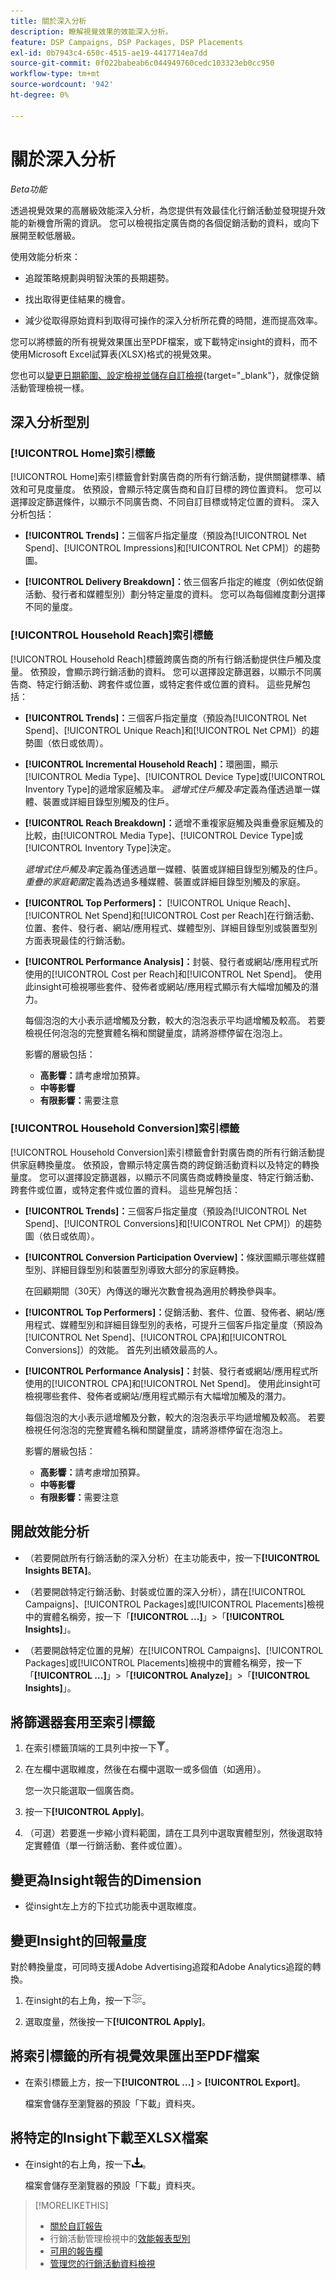 ```yaml
---
title: 關於深入分析
description: 瞭解視覺效果的效能深入分析。
feature: DSP Campaigns, DSP Packages, DSP Placements
exl-id: 0b7943c4-650c-4515-ae19-4417714ea7dd
source-git-commit: 0f022babeab6c044949760cedc103323eb0cc950
workflow-type: tm+mt
source-wordcount: '942'
ht-degree: 0%

---
```


# 關於深入分析

*Beta功能*

透過視覺效果的高層級效能深入分析，為您提供有效最佳化行銷活動並發現提升效能的新機會所需的資訊。 您可以檢視指定廣告商的各個促銷活動的資料，或向下展開至較低層級。

使用效能分析來：

* 追蹤策略規劃與明智決策的長期趨勢。

* 找出取得更佳結果的機會。

* 減少從取得原始資料到取得可操作的深入分析所花費的時間，進而提高效率。

您可以將標籤的所有視覺效果匯出至PDF檔案，或下載特定insight的資料，而不使用Microsoft Excel試算表(XLSX)格式的視覺效果。

您也可以[變更日期範圍、設定檢視並儲存自訂檢視](/help/dsp/campaign-management/reports/campaign-data-views-manage.md){target="_blank"}，就像促銷活動管理檢視一樣。

## 深入分析型別

### [!UICONTROL Home]索引標籤

[!UICONTROL Home]索引標籤會針對廣告商的所有行銷活動，提供關鍵標準、績效和可見度量度。 依預設，會顯示特定廣告商和自訂目標的跨位置資料。 您可以選擇設定篩選條件，以顯示不同廣告商、不同自訂目標或特定位置的資料。 <!-- I don't see campaigns or packages anymore:  You can optionally configure filters to show data for a different advertiser or data for only specific campaigns, packages, custom goals, and placements. -->深入分析包括：

* **[!UICONTROL Trends]：**&#x200B;三個客戶指定量度（預設為[!UICONTROL Net Spend]、[!UICONTROL Impressions]和[!UICONTROL Net CPM]）的趨勢圖。

* **[!UICONTROL Delivery Breakdown]：**&#x200B;依三個客戶指定的維度（例如依促銷活動、發行者和媒體型別）劃分特定量度的資料。 您可以為每個維度劃分選擇不同的量度。

### [!UICONTROL Household Reach]索引標籤

[!UICONTROL Household Reach]標籤跨廣告商的所有行銷活動提供住戶觸及度量。 依預設，會顯示跨行銷活動的資料。 您可以選擇設定篩選器，以顯示不同廣告商、特定行銷活動、跨套件或位置，或特定套件或位置的資料。 這些見解包括：

* **[!UICONTROL Trends]：**&#x200B;三個客戶指定量度（預設為[!UICONTROL Net Spend]、[!UICONTROL Unique Reach]和[!UICONTROL Net CPM]）的趨勢圖（依日或依周）。

* **[!UICONTROL Incremental Household Reach]：**&#x200B;環圈圖，顯示[!UICONTROL Media Type]、[!UICONTROL Device Type]或[!UICONTROL Inventory Type]的遞增家庭觸及率。 *遞增式住戶觸及率*&#x200B;定義為僅透過單一媒體、裝置或詳細目錄型別觸及的住戶。

* **[!UICONTROL Reach Breakdown]：**&#x200B;遞增不重複家庭觸及與重疊家庭觸及的比較，由[!UICONTROL Media Type]、[!UICONTROL Device Type]或[!UICONTROL Inventory Type]決定。

  *遞增式住戶觸及率*&#x200B;定義為僅透過單一媒體、裝置或詳細目錄型別觸及的住戶。 *重疊的家庭範圍*&#x200B;定義為透過多種媒體、裝置或詳細目錄型別觸及的家庭。

* **[!UICONTROL Top Performers]：** [!UICONTROL Unique Reach]、[!UICONTROL Net Spend]和[!UICONTROL Cost per Reach]在行銷活動、位置、套件、發行者、網站/應用程式、媒體型別、詳細目錄型別或裝置型別方面表現最佳的行銷活動。

* **[!UICONTROL Performance Analysis]：**&#x200B;封裝、發行者或網站/應用程式所使用的[!UICONTROL Cost per Reach]和[!UICONTROL Net Spend]。 使用此insight可檢視哪些套件、發佈者或網站/應用程式顯示有大幅增加觸及的潛力。

  每個泡泡的大小表示遞增觸及分數，較大的泡泡表示平均遞增觸及較高。 若要檢視任何泡泡的完整實體名稱和關鍵量度，請將游標停留在泡泡上。

  影響的層級包括：

   * **高影響：**&#x200B;請考慮增加預算。
   * **中等影響**
   * **有限影響：**&#x200B;需要注意

### [!UICONTROL Household Conversion]索引標籤

[!UICONTROL Household Conversion]索引標籤會針對廣告商的所有行銷活動<!-- active only? -->提供家庭轉換量度。 依預設，會顯示特定廣告商的跨促銷活動資料以及特定的轉換量度。 您可以選擇設定篩選器，以顯示不同廣告商或轉換量度、特定行銷活動、跨套件或位置，或特定套件或位置的資料。 這些見解包括：

* **[!UICONTROL Trends]：**&#x200B;三個客戶指定量度（預設為[!UICONTROL Net Spend]、[!UICONTROL Conversions]和[!UICONTROL Net CPM]）的趨勢圖（依日或依周）。

* **[!UICONTROL Conversion Participation Overview]：**&#x200B;條狀圖顯示哪些媒體型別、詳細目錄型別和裝置型別導致大部分的家庭轉換。

  在回顧期間（30天）內傳送的曝光次數會視為適用於轉換參與率。

* **[!UICONTROL Top Performers]：**&#x200B;促銷活動、套件、位置、發佈者、網站/應用程式、媒體型別和詳細目錄型別的表格，可提升三個客戶指定量度（預設為[!UICONTROL Net Spend]、[!UICONTROL CPA]和[!UICONTROL Conversions]）的效能。 首先列出績效最高的人。

* **[!UICONTROL Performance Analysis]：**&#x200B;封裝、發行者或網站/應用程式所使用的[!UICONTROL CPA]和[!UICONTROL Net Spend]。 使用此insight可檢視哪些套件、發佈者或網站/應用程式顯示有大幅增加觸及的潛力。

  每個泡泡的大小表示遞增觸及分數，較大的泡泡表示平均遞增觸及較高。 若要檢視任何泡泡的完整實體名稱和關鍵量度，請將游標停留在泡泡上。

  影響的層級包括：

   * **高影響：**&#x200B;請考慮增加預算。
   * **中等影響**
   * **有限影響：**&#x200B;需要注意

## 開啟效能分析

* （若要開啟所有行銷活動的深入分析）在主功能表中，按一下&#x200B;**[!UICONTROL Insights BETA]**。

* （若要開啟特定行銷活動、封裝或位置的深入分析），請在[!UICONTROL Campaigns]、[!UICONTROL Packages]或[!UICONTROL Placements]檢視中的實體名稱旁，按一下「**[!UICONTROL ...]**」>「**[!UICONTROL Insights]**」。

* （若要開啟特定位置的見解）在[!UICONTROL Campaigns]、[!UICONTROL Packages]或[!UICONTROL Placements]檢視中的實體名稱旁，按一下「**[!UICONTROL ...]**」>「**[!UICONTROL Analyze]**」>「**[!UICONTROL Insights]**」。

## 將篩選器套用至索引標籤

1. 在索引標籤頂端的工具列中按一下![篩選按鈕](/help/dsp/assets/filter.png)。

1. 在左欄中選取維度，然後在右欄中選取一或多個值（如適用）。

   您一次只能選取一個廣告商。

1. 按一下&#x200B;**[!UICONTROL Apply]**。

1. （可選）若要進一步縮小資料範圍，請在工具列中選取實體型別，然後選取特定實體值（單一行銷活動、套件或位置）。

## 變更為Insight報告的Dimension

* 從insight左上方的下拉式功能表中選取維度。

## 變更Insight的回報量度

對於轉換量度，可同時支援Adobe Advertising追蹤和Adobe Analytics追蹤的轉換。

1. 在insight的右上角，按一下![量度設定](/help/dsp/assets/metric-settings.png "量度設定")。

1. 選取度量，然後按一下&#x200B;**[!UICONTROL Apply]**。

## 將索引標籤的所有視覺效果匯出至PDF檔案

* 在索引標籤上方，按一下&#x200B;**[!UICONTROL ...]** > **[!UICONTROL Export]**。

  檔案會儲存至瀏覽器的預設「下載」資料夾。

## 將特定的Insight下載至XLSX檔案

* 在insight的右上角，按一下![下載](/help/creative/assets/download.png "下載")。

  檔案會儲存至瀏覽器的預設「下載」資料夾。

>[!MORELIKETHIS]
>
>* [關於自訂報告](/help/dsp/reports/report-about.md)
>* 行銷活動管理檢視中的[效能報表型別](/help/dsp/campaign-management/reports/campaign-reports-about.md)
>* [可用的報告欄](/help/dsp/reports/report-columns.md)
>* [管理您的行銷活動資料檢視](/help/dsp/campaign-management/reports/campaign-data-views-manage.md)
